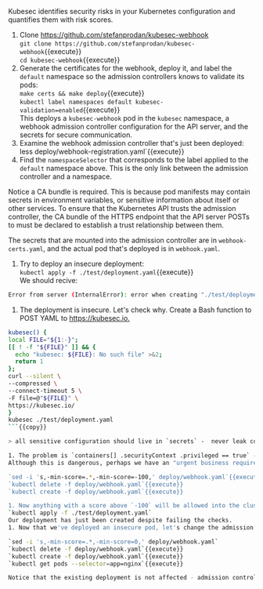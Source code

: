 Kubesec identifies security risks in your Kubernetes configuration and quantifies them with risk scores.

1. Clone <https://github.com/stefanprodan/kubesec-webhook>  
`git clone https://github.com/stefanprodan/kubesec-webhook`{{execute}}  
`cd kubesec-webhook`{{execute}}
1. Generate the certificates for the webhook, deploy it, and label the `default` namespace so the admission controllers knows to validate its pods:  
`make certs && make deploy`{{execute}}  
`kubectl label namespaces default kubesec-validation=enabled`{{execute}}  
This deploys a `kubesec-webhook` pod in the `kubesec` namespace, a webhook admission controller configuration for the API server, and the secrets for secure communication.
1. Examine the webhook admission controller that's just been deployed:  
less deploy/webhook-registration.yaml`{{execute}}
1. Find the `namespaceSelector` that corresponds to the label applied to the `default` namespace above. This is the only link between the admission controller and a namespace.  

Notice a CA bundle is required. This is because pod manifests may contain secrets in environment variables, or sensitive information about itself or other services. To ensure that the Kubernetes API trusts the admission controller, the CA bundle of the HTTPS endpoint that the API server POSTs to must be declared to establish a trust relationship between them.  

The secrets that are mounted into the admission controller are in `webhook-certs.yaml`, and the actual pod that's deployed is in `webhook.yaml`.

1. Try to deploy an insecure deployment:  
`kubectl apply -f ./test/deployment.yaml`{{execute}}  
We should recive:  

```bash
Error from server (InternalError): error when creating "./test/deployment.yaml": Internal error occurred: admission webhook "deployment.admission.kubesc.io" denied the request: deployment-test score is -30, deployment minimum accepted score is 0
```

1. The deployment is insecure. Let's check why. Create a Bash function to POST YAML to <https://kubesec.io.>  

```bash
kubesec() {
local FILE="${1:-}";
[[ ! -f "${FILE}" ]] && {
  echo "kubesec: ${FILE}: No such file" >&2;
  return 1
};
curl --silent \
--compressed \
--connect-timeout 5 \
-F file=@"${FILE}" \
https://kubesec.io/
}
kubesec ./test/deployment.yaml
```{{copy}}

> all sensitive configuration should live in `secrets` -  never leak configuration to a remote service.

1. The problem is `containers[] .securityContext .privileged == true` - running a privileged pod.  
Although this is dangerous, perhaps we have an "urgent business requirement" (:facepalm:). Let's edit the admission controller to allow an insecure deployment:  

`sed -i 's,-min-score=.*,-min-score=-100,' deploy/webhook.yaml`{{execute}}
`kubectl delete -f deploy/webhook.yaml`{{execute}}
`kubectl create -f deploy/webhook.yaml`{{execute}}

1. Now anything with a score above `-100` will be allowed into the cluster! This is a bad thing. Let's test it:  
`kubectl apply -f ./test/deployment.yaml`  
Our deployment has just been created despite failing the checks.
1. Now that we've deployed an insecure pod, let's change the admission controller risk threshold back to `0`.  

`sed -i 's,-min-score=.*,-min-score=0,' deploy/webhook.yaml`
`kubectl delete -f deploy/webhook.yaml`{{execute}}
`kubectl create -f deploy/webhook.yaml`{{execute}}
`kubectl get pods --selector=app=nginx`{{execute}}

Notice that the existing deployment is not affected - admission controllers are only called when an API call is "admitted" to the API server.
